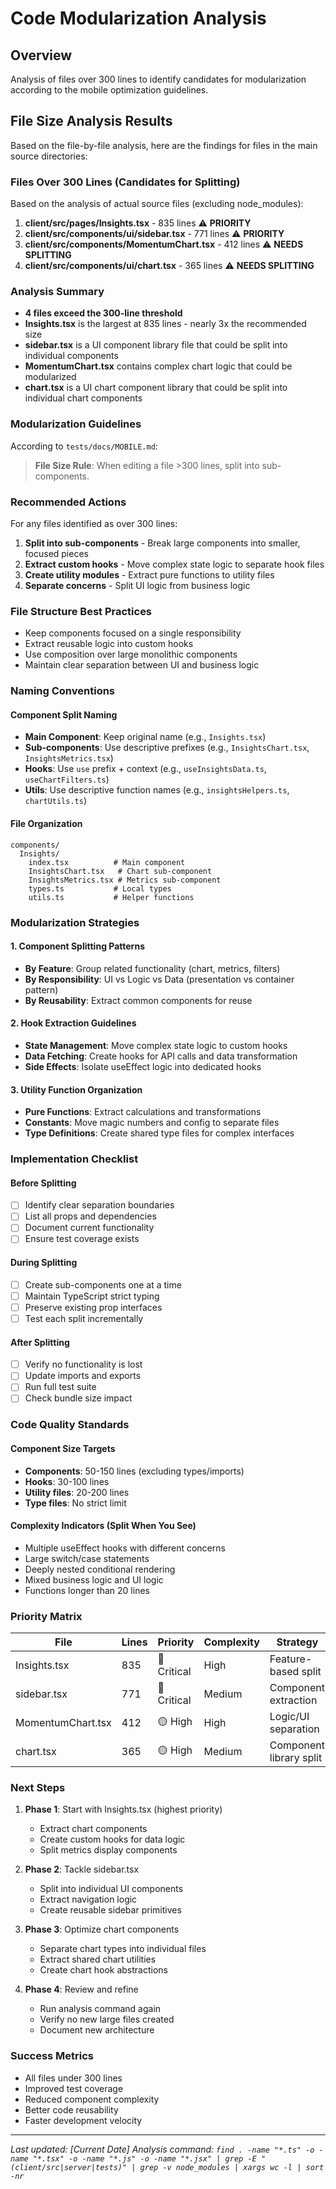 
# Code Modularization Analysis

## Overview
Analysis of files over 300 lines to identify candidates for modularization according to the mobile optimization guidelines.

## File Size Analysis Results

Based on the file-by-file analysis, here are the findings for files in the main source directories:

### Files Over 300 Lines (Candidates for Splitting)

Based on the analysis of actual source files (excluding node_modules):

1. **client/src/pages/Insights.tsx** - 835 lines ⚠️ **PRIORITY**
2. **client/src/components/ui/sidebar.tsx** - 771 lines ⚠️ **PRIORITY** 
3. **client/src/components/MomentumChart.tsx** - 412 lines ⚠️ **NEEDS SPLITTING**
4. **client/src/components/ui/chart.tsx** - 365 lines ⚠️ **NEEDS SPLITTING**

### Analysis Summary

- **4 files exceed the 300-line threshold**
- **Insights.tsx** is the largest at 835 lines - nearly 3x the recommended size
- **sidebar.tsx** is a UI component library file that could be split into individual components
- **MomentumChart.tsx** contains complex chart logic that could be modularized
- **chart.tsx** is a UI chart component library that could be split into individual chart components

### Modularization Guidelines

According to `tests/docs/MOBILE.md`:
> **File Size Rule**: When editing a file >300 lines, split into sub-components.

### Recommended Actions

For any files identified as over 300 lines:

1. **Split into sub-components** - Break large components into smaller, focused pieces
2. **Extract custom hooks** - Move complex state logic to separate hook files
3. **Create utility modules** - Extract pure functions to utility files
4. **Separate concerns** - Split UI logic from business logic

### File Structure Best Practices

- Keep components focused on a single responsibility
- Extract reusable logic into custom hooks
- Use composition over large monolithic components
- Maintain clear separation between UI and business logic

### Naming Conventions

#### Component Split Naming
- **Main Component**: Keep original name (e.g., `Insights.tsx`)
- **Sub-components**: Use descriptive prefixes (e.g., `InsightsChart.tsx`, `InsightsMetrics.tsx`)
- **Hooks**: Use `use` prefix + context (e.g., `useInsightsData.ts`, `useChartFilters.ts`)
- **Utils**: Use descriptive function names (e.g., `insightsHelpers.ts`, `chartUtils.ts`)

#### File Organization
```
components/
  Insights/
    index.tsx          # Main component
    InsightsChart.tsx   # Chart sub-component
    InsightsMetrics.tsx # Metrics sub-component
    types.ts           # Local types
    utils.ts           # Helper functions
```

### Modularization Strategies

#### 1. Component Splitting Patterns
- **By Feature**: Group related functionality (chart, metrics, filters)
- **By Responsibility**: UI vs Logic vs Data (presentation vs container pattern)
- **By Reusability**: Extract common components for reuse

#### 2. Hook Extraction Guidelines
- **State Management**: Move complex state logic to custom hooks
- **Data Fetching**: Create hooks for API calls and data transformation
- **Side Effects**: Isolate useEffect logic into dedicated hooks

#### 3. Utility Function Organization
- **Pure Functions**: Extract calculations and transformations
- **Constants**: Move magic numbers and config to separate files
- **Type Definitions**: Create shared type files for complex interfaces

### Implementation Checklist

#### Before Splitting
- [ ] Identify clear separation boundaries
- [ ] List all props and dependencies
- [ ] Document current functionality
- [ ] Ensure test coverage exists

#### During Splitting
- [ ] Create sub-components one at a time
- [ ] Maintain TypeScript strict typing
- [ ] Preserve existing prop interfaces
- [ ] Test each split incrementally

#### After Splitting
- [ ] Verify no functionality is lost
- [ ] Update imports and exports
- [ ] Run full test suite
- [ ] Check bundle size impact

### Code Quality Standards

#### Component Size Targets
- **Components**: 50-150 lines (excluding types/imports)
- **Hooks**: 30-100 lines
- **Utility files**: 20-200 lines
- **Type files**: No strict limit

#### Complexity Indicators (Split When You See)
- Multiple useEffect hooks with different concerns
- Large switch/case statements
- Deeply nested conditional rendering
- Mixed business logic and UI logic
- Functions longer than 20 lines

### Priority Matrix

| File | Lines | Priority | Complexity | Strategy |
|------|-------|----------|------------|----------|
| Insights.tsx | 835 | 🔴 Critical | High | Feature-based split |
| sidebar.tsx | 771 | 🔴 Critical | Medium | Component extraction |
| MomentumChart.tsx | 412 | 🟡 High | High | Logic/UI separation |
| chart.tsx | 365 | 🟡 High | Medium | Component library split |

### Next Steps

1. **Phase 1**: Start with Insights.tsx (highest priority)
   - Extract chart components
   - Create custom hooks for data logic
   - Split metrics display components

2. **Phase 2**: Tackle sidebar.tsx
   - Split into individual UI components
   - Extract navigation logic
   - Create reusable sidebar primitives

3. **Phase 3**: Optimize chart components
   - Separate chart types into individual files
   - Extract shared chart utilities
   - Create chart hook abstractions

4. **Phase 4**: Review and refine
   - Run analysis command again
   - Verify no new large files created
   - Document new architecture

### Success Metrics

- All files under 300 lines
- Improved test coverage
- Reduced component complexity
- Better code reusability
- Faster development velocity

---

*Last updated: [Current Date]*
*Analysis command: `find . -name "*.ts" -o -name "*.tsx" -o -name "*.js" -o -name "*.jsx" | grep -E "(client/src|server|tests)" | grep -v node_modules | xargs wc -l | sort -nr`*

